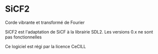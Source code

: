 # SiCF2
Corde vibrante et transformé de Fourier

SiCF2 est l'adaptation de SiCF à la librairie SDL2. Les versions 0.x ne sont pas fonctionnelles

Ce logiciel est régi par la licence CeCILL


